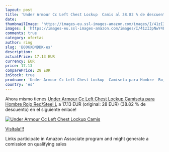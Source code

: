 ```yaml
---
layout: post
title: 'Under Armour Cc Left Chest Lockup  Camis al 38.82 % de descuento'
date: 
thumbnailImage: 'https://images-eu.ssl-images-amazon.com/images/I/41zI3pNwY4L._SL200_.jpg'
images: [ 'https://images-eu.ssl-images-amazon.com/images/I/41zI3pNwY4L._SL200_.jpg' ]
comments: true
category: ofertas
author: ring
slug: 'B00KXDNDDK-es'
description:
actualPrice: 17.13 EUR
currency: EUR
price: 17.13
comparePrice: 28 EUR
inStock: true
prodname: 'Under Armour Cc Left Chest Lockup  Camiseta para Hombre  Rojo  Red/Steel   L'
country: 'es'
---
```


Ahora mismo tienes [Under Armour Cc Left Chest Lockup  Camiseta para Hombre  Rojo  Red/Steel   L](https://www.amazon.es/dp/B00KXDNDDK/?tag=tolees-21) a 17.13 EUR (original: 28 EUR) (38.82 %  de descuento) en el siguiente enlace!

[![Under Armour Cc Left Chest Lockup  Camis](https://images-eu.ssl-images-amazon.com/images/I/41zI3pNwY4L._SL200_.jpg)](https://www.amazon.es/dp/B00KXDNDDK/?tag=tolees-21)

[Visítala!!!](https://www.amazon.es/dp/B00KXDNDDK/?tag=tolees-21)

Links participate in Amazon Associate program and might generate a comission on qualifying sales
